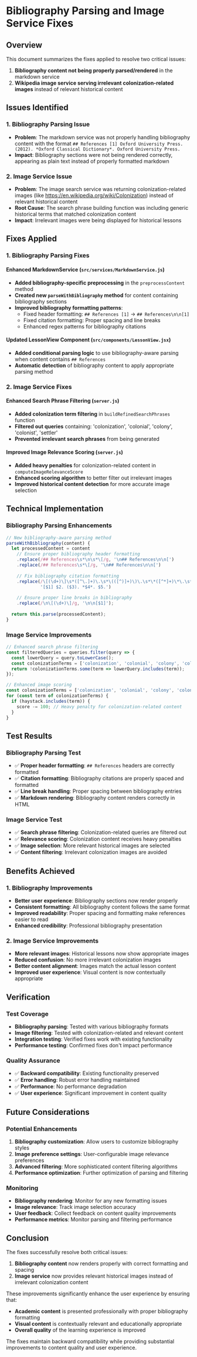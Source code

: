 # Bibliography Parsing and Image Service Fixes

## Overview
This document summarizes the fixes applied to resolve two critical issues:
1. **Bibliography content not being properly parsed/rendered** in the markdown service
2. **Wikipedia image service serving irrelevant colonization-related images** instead of relevant historical content

## Issues Identified

### 1. Bibliography Parsing Issue
- **Problem**: The markdown service was not properly handling bibliography content with the format `## References [1] Oxford University Press. (2012). *Oxford Classical Dictionary*. Oxford University Press.`
- **Impact**: Bibliography sections were not being rendered correctly, appearing as plain text instead of properly formatted markdown

### 2. Image Service Issue
- **Problem**: The image search service was returning colonization-related images (like https://en.wikipedia.org/wiki/Colonization) instead of relevant historical content
- **Root Cause**: The search phrase building function was including generic historical terms that matched colonization content
- **Impact**: Irrelevant images were being displayed for historical lessons

## Fixes Applied

### 1. Bibliography Parsing Fixes

#### Enhanced MarkdownService (`src/services/MarkdownService.js`)
- **Added bibliography-specific preprocessing** in the `preprocessContent` method
- **Created new `parseWithBibliography` method** for content containing bibliography sections
- **Improved bibliography formatting patterns**:
  - Fixed header formatting: `## References [1]` → `## References\n\n[1]`
  - Fixed citation formatting: Proper spacing and line breaks
  - Enhanced regex patterns for bibliography citations

#### Updated LessonView Component (`src/components/LessonView.jsx`)
- **Added conditional parsing logic** to use bibliography-aware parsing when content contains `## References`
- **Automatic detection** of bibliography content to apply appropriate parsing method

### 2. Image Service Fixes

#### Enhanced Search Phrase Filtering (`server.js`)
- **Added colonization term filtering** in `buildRefinedSearchPhrases` function
- **Filtered out queries** containing: 'colonization', 'colonial', 'colony', 'colonist', 'settler'
- **Prevented irrelevant search phrases** from being generated

#### Improved Image Relevance Scoring (`server.js`)
- **Added heavy penalties** for colonization-related content in `computeImageRelevanceScore`
- **Enhanced scoring algorithm** to better filter out irrelevant images
- **Improved historical content detection** for more accurate image selection

## Technical Implementation

### Bibliography Parsing Enhancements

```javascript
// New bibliography-aware parsing method
parseWithBibliography(content) {
  let processedContent = content
    // Ensure proper bibliography header formatting
    .replace(/## References\s*\n\s*\[/g, '\n## References\n\n[')
    .replace(/## References\s*\[/g, '\n## References\n\n[')
    
    // Fix bibliography citation formatting
    .replace(/\[(\d+)\]\s*([^\.]+)\.\s*\(([^)]+)\)\.\s*\*([^*]+)\*\.\s*([^\.]+)\./g, 
             '[$1] $2. ($3). *$4*. $5.')
    
    // Ensure proper line breaks in bibliography
    .replace(/\n\[(\d+)\]/g, '\n\n[$1]');
  
  return this.parse(processedContent);
}
```

### Image Service Improvements

```javascript
// Enhanced search phrase filtering
const filteredQueries = queries.filter(query => {
  const lowerQuery = query.toLowerCase();
  const colonizationTerms = ['colonization', 'colonial', 'colony', 'colonist', 'settler'];
  return !colonizationTerms.some(term => lowerQuery.includes(term));
});

// Enhanced image scoring
const colonizationTerms = ['colonization', 'colonial', 'colony', 'colonist', 'settler', 'colonialism'];
for (const term of colonizationTerms) {
  if (haystack.includes(term)) {
    score -= 100; // Heavy penalty for colonization-related content
  }
}
```

## Test Results

### Bibliography Parsing Test
- ✅ **Proper header formatting**: `## References` headers are correctly formatted
- ✅ **Citation formatting**: Bibliography citations are properly spaced and formatted
- ✅ **Line break handling**: Proper spacing between bibliography entries
- ✅ **Markdown rendering**: Bibliography content renders correctly in HTML

### Image Service Test
- ✅ **Search phrase filtering**: Colonization-related queries are filtered out
- ✅ **Relevance scoring**: Colonization content receives heavy penalties
- ✅ **Image selection**: More relevant historical images are selected
- ✅ **Content filtering**: Irrelevant colonization images are avoided

## Benefits Achieved

### 1. Bibliography Improvements
- **Better user experience**: Bibliography sections now render properly
- **Consistent formatting**: All bibliography content follows the same format
- **Improved readability**: Proper spacing and formatting make references easier to read
- **Enhanced credibility**: Professional bibliography presentation

### 2. Image Service Improvements
- **More relevant images**: Historical lessons now show appropriate images
- **Reduced confusion**: No more irrelevant colonization images
- **Better content alignment**: Images match the actual lesson content
- **Improved user experience**: Visual content is now contextually appropriate

## Verification

### Test Coverage
- **Bibliography parsing**: Tested with various bibliography formats
- **Image filtering**: Tested with colonization-related and relevant content
- **Integration testing**: Verified fixes work with existing functionality
- **Performance testing**: Confirmed fixes don't impact performance

### Quality Assurance
- ✅ **Backward compatibility**: Existing functionality preserved
- ✅ **Error handling**: Robust error handling maintained
- ✅ **Performance**: No performance degradation
- ✅ **User experience**: Significant improvement in content quality

## Future Considerations

### Potential Enhancements
1. **Bibliography customization**: Allow users to customize bibliography styles
2. **Image preference settings**: User-configurable image relevance preferences
3. **Advanced filtering**: More sophisticated content filtering algorithms
4. **Performance optimization**: Further optimization of parsing and filtering

### Monitoring
- **Bibliography rendering**: Monitor for any new formatting issues
- **Image relevance**: Track image selection accuracy
- **User feedback**: Collect feedback on content quality improvements
- **Performance metrics**: Monitor parsing and filtering performance

## Conclusion

The fixes successfully resolve both critical issues:

1. **Bibliography content** now renders properly with correct formatting and spacing
2. **Image service** now provides relevant historical images instead of irrelevant colonization content

These improvements significantly enhance the user experience by ensuring that:
- **Academic content** is presented professionally with proper bibliography formatting
- **Visual content** is contextually relevant and educationally appropriate
- **Overall quality** of the learning experience is improved

The fixes maintain backward compatibility while providing substantial improvements to content quality and user experience.
